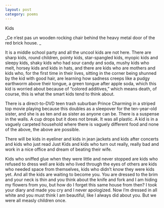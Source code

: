 ```yaml
---
layout: post
category: poems
---
```


Kids

_Ce n’est pas un wooden rocking chair behind the heavy metal door of the red brick house. _

It is a middle school party and all the uncool kids are not here. 
There are sharp kids, 
round children, pointy kids, 
star-spangled kids, myopic kids and sleepy kids, 
shaky kids who had sour candy and soda, 
mushy kids who melt, 
horsey kids and kids in hats, 
and there are kids who are mothers and kids 
who, for the first time in their lives, sitting in the corner 
being shunned by the kid with good hair, 
are learning how sadness creeps like a pudgy 
earthworm above their tongue, 
a green tongue after apple soda, 
which this kid is worried about because of “colored additives,” which means death, of course, 
this is what the smart kids tend to think about. 

There is a direct-to-DVD teen trash suburban Prince Charming in a striped top movie playing because this doubles as a sleepover for the ten-year-old sister, and she is as ten and as sister as anyone can be. There is a suspense in the walls. A cup drops but it does not break. It was all plastic. A kid is in a vaguely carpeted household where there is vaguely different food and none of the above, the above are possible. 

There will be kids in eyeliner 
and kids in jean jackets 
and kids after concerts 
and kids who just read Just Kids 
and kids who turn out really, really bad and work in a nice office and dream of beating their wife. 

Kids who sniffed glue when they were little and never stopped are kids who refused to dress well are kids who lived through the eyes of others are kids who needed space from themselves, kids who didn’t know they were kids yet. And all the kids are waiting to become you. You are dressed to the brim and your neck is thin and you think about the knife and fork and I am hiding my flowers from you, but how do I forget this same house from then? I took your diary and made you cry and I never apologized. Now I’m dressed in all white and you must think I am beautiful, like I always did about you. But we were all measly children once. 
